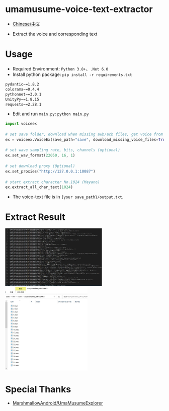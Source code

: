 # umamusume-voice-text-extractor

- [Chinese/中文](README-ZH.md)

- Extract the voice and corresponding text



# Usage

- Required Environment: `Python 3.8+`、`.Net 6.0`
- Install python package: `pip install -r requirements.txt`

```
pydantic~=1.8.2
colorama~=0.4.4
pythonnet~=3.0.1
UnityPy~=1.8.15
requests~=2.28.1
```

- Edit and run `main.py`: `python main.py`

```python
import voiceex

# set save folder, download when missing awb/acb files, get voice from all character stories (takes a long time)
ex = voiceex.VoiceEx(save_path="save", download_missing_voice_files=True, get_voice_from_all_stories=False)

# set wave sampling rate, bits, channels (optional)
ex.set_wav_format(22050, 16, 1)

# set download proxy (Optional)
ex.set_proxies("http://127.0.0.1:10087")

# start extract character No.1024 (Mayano)
ex.extract_all_char_text(1024)
```

- The voice-text file is in `{your save_path}/output.txt`.



# Extract Result

<img src="img/text.jpg" style="zoom:30%;" /> <img src="img/file.jpg" style="zoom:35%;" />



# Special Thanks

- [MarshmallowAndroid/UmaMusumeExplorer](https://github.com/MarshmallowAndroid/UmaMusumeExplorer)

